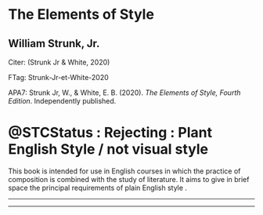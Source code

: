 The Elements of Style
=====================



William Strunk, Jr.
-------------------

Citer: (Strunk Jr & White, 2020)

FTag: Strunk-Jr-et-White-2020

APA7: Strunk Jr, W., & White, E. B. (2020). _The Elements of Style, Fourth Edition_. Independently published.



@STCStatus : Rejecting : Plant English Style / not visual style
===============================================================



This book is intended for use in English courses in which the practice of composition is combined with the study of literature. It aims to give in brief space the principal requirements of plain English style .






----

----


